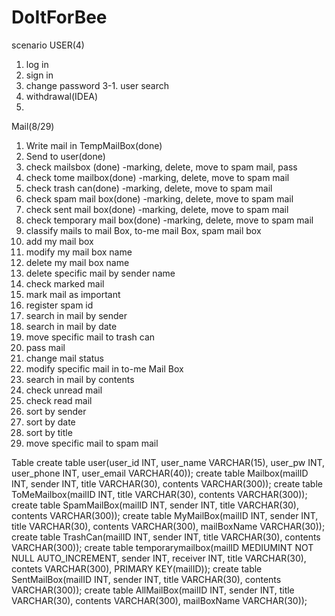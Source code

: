 # DoItForBee
scenario
USER(4)
1. log in
2. sign in
3. change password
3-1. user search
4. withdrawal(IDEA)
5.

Mail(8/29)
1. Write mail in TempMailBox(done)
2. Send to user(done)
3. check mailsbox (done) -marking, delete, move to spam mail, pass
4. check tome mailbox(done) -marking, delete, move to spam mail
5. check trash can(done) -marking, delete, move to spam mail
6. check spam mail box(done) -marking, delete, move to spam mail
7. check sent mail box(done) -marking, delete, move to spam mail
8. check temporary mail box(done) -marking, delete, move to spam mail
9. classify mails to mail Box, to-me mail Box, spam mail box
10. add my mail box
11. modify my mail box name
12. delete my mail box name
13. delete specific mail by sender name
14. check marked mail
15. mark mail as important
16. register spam id
17. search in mail by sender
18. search in mail by date
19. move specific mail to trash can
20. pass mail
21. change mail status
22. modify specific mail in to-me Mail Box
23. search in mail by contents
24. check unread mail
25. check read mail
26. sort by sender
27. sort by date
28. sort by title
29. move specific mail to spam mail


Table
create table user(user_id INT, user_name VARCHAR(15), user_pw INT, user_phone INT, user_email VARCHAR(40));
create table Mailbox(mailID INT, sender INT, title VARCHAR(30), contents VARCHAR(300));
create table ToMeMailbox(mailID INT, title VARCHAR(30), contents VARCHAR(300));
create table SpamMailBox(mailID INT, sender INT,  title VARCHAR(30), contents VARCHAR(300));
create table MyMailBox(mailID INT, sender INT,  title VARCHAR(30), contents VARCHAR(300), mailBoxName VARCHAR(30));
create table TrashCan(mailID INT, sender INT,  title VARCHAR(30), contents VARCHAR(300));
create table temporarymailbox(mailID MEDIUMINT NOT NULL AUTO_INCREMENT,
                               sender INT,
                               receiver INT,
                               title VARCHAR(30),
                               contets VARCHAR(300),
                               PRIMARY KEY(mailID));
create table SentMailBox(mailID INT, sender INT,  title VARCHAR(30), contents VARCHAR(300));
create table AllMailBox(mailID INT, sender INT,  title VARCHAR(30), contents VARCHAR(300), mailBoxName VARCHAR(30));